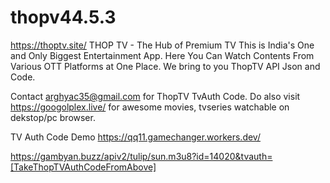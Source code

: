 # thopv44.5.3

https://thoptv.site/
THOP TV - The Hub of Premium TV 
This is India's One and Only Biggest Entertainment App. Here You Can Watch Contents From Various OTT Platforms at One Place.
We bring to you ThopTV API Json and Code.

Contact arghyac35@gmail.com for ThopTV TvAuth Code.
Do also visit https://googolplex.live/ for awesome movies, tvseries watchable on dekstop/pc browser.

TV Auth Code Demo
https://qq11.gamechanger.workers.dev/

https://gambyan.buzz/apiv2/tulip/sun.m3u8?id=14020&tvauth=[TakeThopTVAuthCodeFromAbove]
